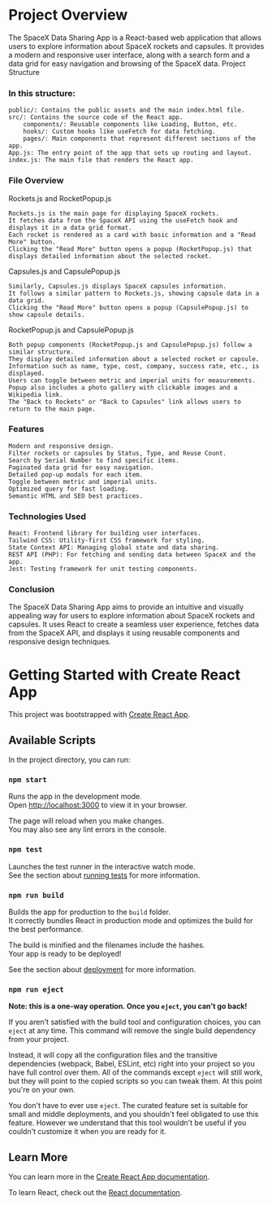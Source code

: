 # Project Overview

The SpaceX Data Sharing App is a React-based web application that allows users to explore information about SpaceX rockets and capsules. It provides a modern and responsive user interface, along with a search form and a data grid for easy navigation and browsing of the SpaceX data.
Project Structure

### In this structure:

    public/: Contains the public assets and the main index.html file.
    src/: Contains the source code of the React app.
        components/: Reusable components like Loading, Button, etc.
        hooks/: Custom hooks like useFetch for data fetching.
        pages/: Main components that represent different sections of the app.
    App.js: The entry point of the app that sets up routing and layout.
    index.js: The main file that renders the React app.

### File Overview
Rockets.js and RocketPopup.js

    Rockets.js is the main page for displaying SpaceX rockets.
    It fetches data from the SpaceX API using the useFetch hook and displays it in a data grid format.
    Each rocket is rendered as a card with basic information and a "Read More" button.
    Clicking the "Read More" button opens a popup (RocketPopup.js) that displays detailed information about the selected rocket.

Capsules.js and CapsulePopup.js

    Similarly, Capsules.js displays SpaceX capsules information.
    It follows a similar pattern to Rockets.js, showing capsule data in a data grid.
    Clicking the "Read More" button opens a popup (CapsulePopup.js) to show capsule details.

RocketPopup.js and CapsulePopup.js

    Both popup components (RocketPopup.js and CapsulePopup.js) follow a similar structure.
    They display detailed information about a selected rocket or capsule.
    Information such as name, type, cost, company, success rate, etc., is displayed.
    Users can toggle between metric and imperial units for measurements.
    Popup also includes a photo gallery with clickable images and a Wikipedia link.
    The "Back to Rockets" or "Back to Capsules" link allows users to return to the main page.

### Features

    Modern and responsive design.
    Filter rockets or capsules by Status, Type, and Reuse Count.
    Search by Serial Number to find specific items.
    Paginated data grid for easy navigation.
    Detailed pop-up modals for each item.
    Toggle between metric and imperial units.
    Optimized query for fast loading.
    Semantic HTML and SEO best practices.

### Technologies Used

    React: Frontend library for building user interfaces.
    Tailwind CSS: Utility-first CSS framework for styling.
    State Context API: Managing global state and data sharing.
    REST API (PHP): For fetching and sending data between SpaceX and the app.
    Jest: Testing framework for unit testing components.

### Conclusion

The SpaceX Data Sharing App aims to provide an intuitive and visually appealing way for users to explore information about SpaceX rockets and capsules. It uses React to create a seamless user experience, fetches data from the SpaceX API, and displays it using reusable components and responsive design techniques.

# Getting Started with Create React App

This project was bootstrapped with [Create React App](https://github.com/facebook/create-react-app).

## Available Scripts

In the project directory, you can run:

### `npm start`

Runs the app in the development mode.\
Open [http://localhost:3000](http://localhost:3000) to view it in your browser.

The page will reload when you make changes.\
You may also see any lint errors in the console.

### `npm test`

Launches the test runner in the interactive watch mode.\
See the section about [running tests](https://facebook.github.io/create-react-app/docs/running-tests) for more information.

### `npm run build`

Builds the app for production to the `build` folder.\
It correctly bundles React in production mode and optimizes the build for the best performance.

The build is minified and the filenames include the hashes.\
Your app is ready to be deployed!

See the section about [deployment](https://facebook.github.io/create-react-app/docs/deployment) for more information.

### `npm run eject`

**Note: this is a one-way operation. Once you `eject`, you can't go back!**

If you aren't satisfied with the build tool and configuration choices, you can `eject` at any time. This command will remove the single build dependency from your project.

Instead, it will copy all the configuration files and the transitive dependencies (webpack, Babel, ESLint, etc) right into your project so you have full control over them. All of the commands except `eject` will still work, but they will point to the copied scripts so you can tweak them. At this point you're on your own.

You don't have to ever use `eject`. The curated feature set is suitable for small and middle deployments, and you shouldn't feel obligated to use this feature. However we understand that this tool wouldn't be useful if you couldn't customize it when you are ready for it.

## Learn More

You can learn more in the [Create React App documentation](https://facebook.github.io/create-react-app/docs/getting-started).

To learn React, check out the [React documentation](https://reactjs.org/).


